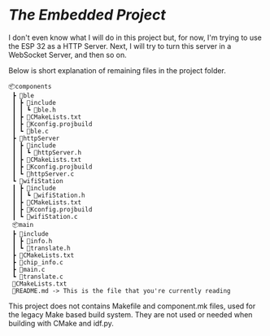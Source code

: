 # _The Embedded Project_

I don't even know what I will do in this project but, for now, I'm trying to use the ESP 32 as a HTTP Server.
Next, I will try to turn this server in a WebSocket Server, and then so on.

Below is short explanation of remaining files in the project folder.

```
📦components
 ┣ 📂ble
 ┃ ┣ 📂include
 ┃ ┃ ┗ 📜ble.h
 ┃ ┣ 📜CMakeLists.txt
 ┃ ┣ 📜Kconfig.projbuild
 ┃ ┗ 📜ble.c
 ┣ 📂httpServer
 ┃ ┣ 📂include
 ┃ ┃ ┗ 📜httpServer.h
 ┃ ┣ 📜CMakeLists.txt
 ┃ ┣ 📜Kconfig.projbuild
 ┃ ┗ 📜httpServer.c
 ┗ 📂wifiStation
 ┃ ┣ 📂include
 ┃ ┃ ┗ 📜wifiStation.h
 ┃ ┣ 📜CMakeLists.txt
 ┃ ┣ 📜Kconfig.projbuild
 ┃ ┗ 📜wifiStation.c
 📦main
 ┣ 📂include
 ┃ ┣ 📜info.h
 ┃ ┗ 📜translate.h
 ┣ 📜CMakeLists.txt
 ┣ 📜chip_info.c
 ┣ 📜main.c
 ┗ 📜translate.c
 📜CMakeLists.txt
 📜README.md -> This is the file that you're currently reading
```

This project does not contains Makefile and component.mk files, used for the legacy Make based build system.
They are not used or needed when building with CMake and idf.py.

